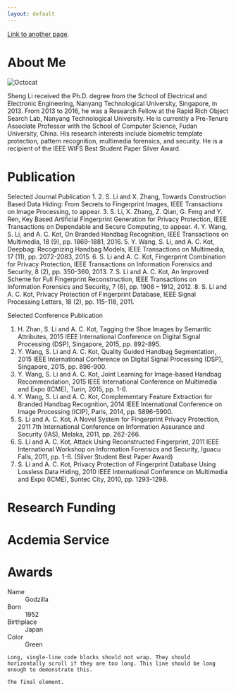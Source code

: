 ```yaml
---
layout: default
---
```





[Link to another page](./another-page.html).


# About Me


![Octocat](https://assets-cdn.github.com/images/icons/emoji/octocat.png)

Sheng Li received the Ph.D. degree from the School of Electrical and Electronic Engineering, Nanyang Technological University, Singapore, in 2013. From 2013 to 2016, he was a Research Fellow at the Rapid Rich Object Search Lab, Nanyang Technological University. He is currently a Pre-Tenure Associate Professor with the School of Computer Science, Fudan University, China. His research interests include biometric template protection, pattern recognition, multimedia forensics, and security. He is a recipient of the IEEE WIFS Best Student Paper Silver Award.


# Publication

Selected Journal Publication
1. 
2. S. Li and X. Zhang, Towards Construction Based Data Hiding: From Secrets to Fingerprint Images, IEEE Transactions on Image Processing, to appear. 
3. S. Li, X. Zhang, Z. Qian, G. Feng and Y. Ren, Key Based Artificial Fingerprint Generation for Privacy Protection, IEEE Transactions on Dependable and Secure Computing, to appear. 
4. Y. Wang, S. Li, and A. C. Kot, On Branded Handbag Recognition, IEEE Transactions on Multimedia, 18 (9), pp. 1869-1881, 2016.
5. Y. Wang, S. Li, and A. C. Kot, Deepbag: Recognizing Handbag Models, IEEE Transactions on Multimedia, 17 (11), pp. 2072-2083, 2015.
6. S. Li and A. C. Kot, Fingerprint Combination for Privacy Protection, IEEE Transactions on Information Forensics and Security, 8 (2), pp. 350-360, 2013. 
7. S. Li and A. C. Kot, An Improved Scheme for Full Fingerprint Reconstruction, IEEE Transactions on Information Forensics and Security, 7 (6), pp. 1906 – 1912, 2012. 
8. S. Li and A. C. Kot, Privacy Protection of Fingerprint Database, IEEE Signal Processing Letters, 18 (2), pp. 115-118, 2011.

Selected Conference Publication

1. H. Zhan, S. Li and A. C. Kot, Tagging the Shoe Images by Semantic Attributes, 2015 IEEE International Conference on Digital Signal Processing (DSP), Singapore, 2015, pp. 892-895.
2. Y. Wang, S. Li and A. C. Kot, Quality Guided Handbag Segmentation, 2015 IEEE International Conference on Digital Signal Processing (DSP), Singapore, 2015, pp. 896-900. 
3.	Y. Wang, S. Li and A. C. Kot, Joint Learning for Image-based Handbag Recommendation, 2015 IEEE International Conference on Multimedia and Expo (ICME), Turin, 2015, pp. 1-6. 
4.	Y. Wang, S. Li and A. C. Kot, Complementary Feature Extraction for Branded Handbag Recognition, 2014 IEEE International Conference on Image Processing (ICIP), Paris, 2014, pp. 5896-5900.
5.	S. Li and A. C. Kot, A Novel System for Fingerprint Privacy Protection, 2011 7th International Conference on Information Assurance and Security (IAS), Melaka, 2011, pp. 262-266.
6.	S. Li and A. C. Kot, Attack Using Reconstructed Fingerprint, 2011 IEEE International Workshop on Information Forensics and Security, Iguacu Falls, 2011, pp. 1-6. (Silver Student Best Paper Award)
7.	S. Li and A. C. Kot, Privacy Protection of Fingerprint Database Using Lossless Data Hiding, 2010 IEEE International Conference on Multimedia and Expo (ICME), Suntec City, 2010, pp. 1293-1298. 




# Research Funding

# Acdemia Service

# Awards






<dl>
<dt>Name</dt>
<dd>Godzilla</dd>
<dt>Born</dt>
<dd>1952</dd>
<dt>Birthplace</dt>
<dd>Japan</dd>
<dt>Color</dt>
<dd>Green</dd>
</dl>

```
Long, single-line code blocks should not wrap. They should horizontally scroll if they are too long. This line should be long enough to demonstrate this.
```

```
The final element.
```
